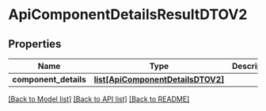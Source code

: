 # ApiComponentDetailsResultDTOV2

## Properties

| Name                  | Type                                                              | Description | Notes      |
| --------------------- | ----------------------------------------------------------------- | ----------- | ---------- |
| **component_details** | [**list[ApiComponentDetailsDTOV2]**](ApiComponentDetailsDTOV2.md) |             | [optional] |

[[Back to Model list]](../README.md#documentation-for-models) [[Back to API list]](../README.md#documentation-for-api-endpoints) [[Back to README]](../README.md)
